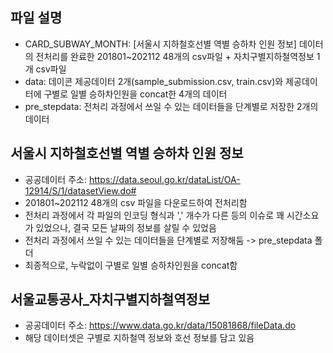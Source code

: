## 파일 설명
- CARD_SUBWAY_MONTH: [서울시 지하철호선별 역별 승하차 인원 정보] 데이터의 전처리를 완료한 201801~202112 48개의 csv파일 + 자치구별지하철역정보 1개 csv파일
- data: 데이콘 제공데이터 2개(sample_submission.csv, train.csv)와 제공데이터에 구별로 일별 승하차인원을 concat한 4개의 데이터
- pre_stepdata: 전처리 과정에서 쓰일 수 있는 데이터들을 단계별로 저장한 2개의 데이터


## 서울시 지하철호선별 역별 승하차 인원 정보
- 공공데이터 주소: https://data.seoul.go.kr/dataList/OA-12914/S/1/datasetView.do#
- 201801~202112 48개의 csv 파일을 다운로드하여 전처리함
- 전처리 과정에서 각 파일의 인코딩 형식과 ',' 개수가 다른 등의 이슈로 꽤 시간소요가 있었으나, 결국 모든 날짜의 정보를 살릴 수 있었음
- 전처리 과정에서 쓰일 수 있는 데이터들을 단계별로 저장해둠 -> pre_stepdata 폴더
- 최종적으로, 누락없이 구별로 일별 승하차인원을 concat함


## 서울교통공사_자치구별지하철역정보
- 공공데이터 주소: https://www.data.go.kr/data/15081868/fileData.do
- 해당 데이터셋은 구별로 지하철역 정보와 호선 정보를 담고 있음
